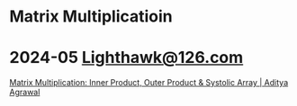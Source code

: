 # Matrix Multiplicatioin

# 2024-05 Lighthawk@126.com

[Matrix Multiplication: Inner Product, Outer Product & Systolic Array | Aditya Agrawal](https://www.adityaagrawal.net/blog/architecture/matrix_multiplication)
